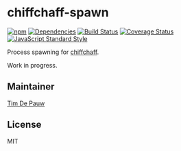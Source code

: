 # chiffchaff-spawn

[![npm](https://img.shields.io/npm/v/chiffchaff-spawn.svg)](https://www.npmjs.com/package/chiffchaff-spawn) [![Dependencies](https://img.shields.io/david/zentrick/chiffchaff-spawn.svg)](https://david-dm.org/zentrick/chiffchaff-spawn) [![Build Status](https://img.shields.io/travis/zentrick/chiffchaff-spawn.svg)](https://travis-ci.org/zentrick/chiffchaff-spawn) [![Coverage Status](https://img.shields.io/coveralls/zentrick/chiffchaff-spawn.svg)](https://coveralls.io/r/zentrick/chiffchaff-spawn) [![JavaScript Standard Style](https://img.shields.io/badge/code%20style-standard-brightgreen.svg)](https://github.com/feross/standard)

Process spawning for [chiffchaff](https://github.com/zentrick/chiffchaff).

Work in progress.

## Maintainer

[Tim De Pauw](https://github.com/timdp)

## License

MIT

